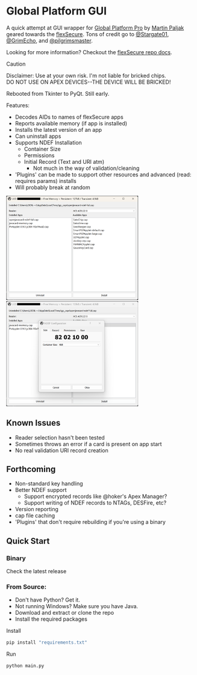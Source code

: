 # Global Platform GUI
A quick attempt at GUI wrapper for [Global Platform Pro](https://github.com/martinpaljak/GlobalPlatformPro) by 
[Martin Paljak](https://github.com/martinpaljak) geared towards the [flexSecure](https://dngr.us/flexsecure).
Tons of credit go to [@Stargate01](https://github.com/stargate01), [@GrimEcho](https://forum.dangerousthings.com/u/grimecho/summary), and [@pilgrimsmaster](https://forum.dangerousthings.com/u/pilgrimsmaster/summary).

Looking for more information? Checkout the [flexSecure repo docs](https://github.com/DangerousThings/flexsecure-applets/tree/master/docs).

> [!CAUTION]
> Disclaimer: Use at your own risk. I'm not liable for bricked chips.<br />
> DO NOT USE ON APEX DEVICES--THE DEVICE WILL BE BRICKED!

Rebooted from Tkinter to PyQt. Still early.

Features:
- Decodes AIDs to names of flexSecure apps
- Reports available memory (if app is installed)
- Installs the latest version of an app
- Can uninstall apps
- Supports NDEF Installation
  - Container Size
  - Permissions
  - Initial Record (Text and URI atm)
    - Not much in the way of validation/cleaning
- 'Plugins' can be made to support other resources and advanced (read: requires params) installs
- Will probably break at random

<img src="screenshot.png" width=350/>

<img src="screenshot_ndef.png" width=350/>

## Known Issues
- Reader selection hasn't been tested
- Sometimes throws an error if a card is present on app start
- No real validation URI record creation

## Forthcoming
- Non-standard key handling
- Better NDEF support
  - Support encrypted records like @hoker's Apex Manager?
  - Support writing of NDEF records to NTAGs, DESFire, etc?
- Version reporting
- cap file caching
- 'Plugins' that don't require rebuilding if you're using a binary

## Quick Start

### Binary

Check the latest release

### From Source:

- Don't have Python? Get it.
- Not running Windows? Make sure you have Java.
- Download and extract or clone the repo
- Install the required packages

Install

```bash
pip install "requirements.txt" 
```

Run

```bash
python main.py
```
